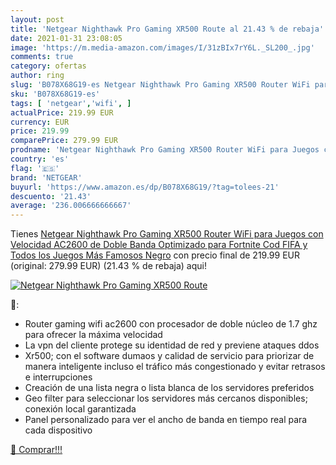 ```yaml
---
layout: post
title: 'Netgear Nighthawk Pro Gaming XR500 Route al 21.43 % de rebaja'
date: 2021-01-31 23:08:05
image: 'https://m.media-amazon.com/images/I/31zBIx7rY6L._SL200_.jpg'
comments: true
category: ofertas
author: ring
slug: 'B078X68G19-es Netgear Nighthawk Pro Gaming XR500 Router WiFi para Juegos...'
sku: 'B078X68G19-es'
tags: [ 'netgear','wifi', ]
actualPrice: 219.99 EUR
currency: EUR
price: 219.99
comparePrice: 279.99 EUR
prodname: 'Netgear Nighthawk Pro Gaming XR500 Router WiFi para Juegos con Velocidad AC2600 de Doble Banda  Optimizado para Fortnite  Cod  FIFA y Todos los Juegos Más Famosos  Negro'
country: 'es'
flag: '🇪🇸'
brand: 'NETGEAR'
buyurl: 'https://www.amazon.es/dp/B078X68G19/?tag=tolees-21'
descuento: '21.43'
average: '236.006666666667'
---
```


Tienes [Netgear Nighthawk Pro Gaming XR500 Router WiFi para Juegos con Velocidad AC2600 de Doble Banda  Optimizado para Fortnite  Cod  FIFA y Todos los Juegos Más Famosos  Negro](https://www.amazon.es/dp/B078X68G19/?tag=tolees-21) con precio final de  219.99 EUR (original: 279.99 EUR) (21.43 %  de rebaja) aqui!

[![Netgear Nighthawk Pro Gaming XR500 Route](https://m.media-amazon.com/images/I/31zBIx7rY6L._SL200_.jpg)](https://www.amazon.es/dp/B078X68G19/?tag=tolees-21)

🔎:

- Router gaming wifi ac2600 con procesador de doble núcleo de 1.7 ghz para ofrecer la máxima velocidad
- La vpn del cliente protege su identidad de red y previene ataques ddos
- Xr500; con el software dumaos y calidad de servicio para priorizar de manera inteligente incluso el tráfico más congestionado y evitar retrasos e interrupciones
- Creación de una lista negra o lista blanca de los servidores preferidos
- Geo filter para seleccionar los servidores más cercanos disponibles; conexión local garantizada
- Panel personalizado para ver el ancho de banda en tiempo real para cada dispositivo

[🛒 Comprar!!!](https://www.amazon.es/dp/B078X68G19/?tag=tolees-21)
